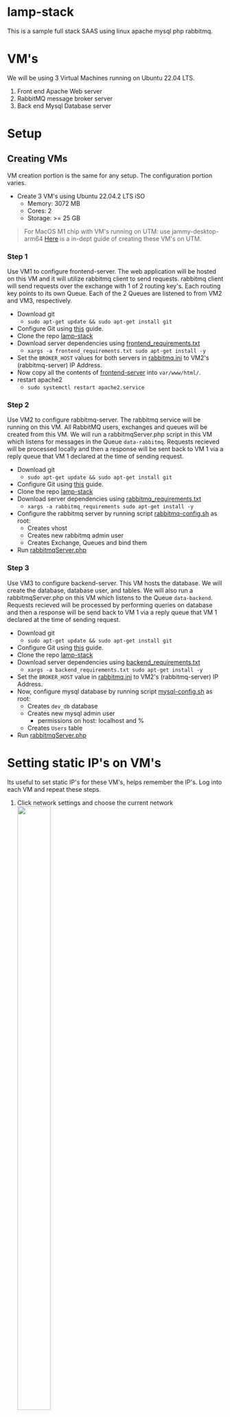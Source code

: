 # lamp-stack
This is a sample full stack SAAS using linux apache mysql php rabbitmq.

# VM's
We will be using 3 Virtual Machines running on Ubuntu 22.04 LTS.

1. Front end Apache Web server
2. RabbitMQ message broker server
3. Back end Mysql Database server

# Setup
## Creating VMs
VM creation portion is the same for any setup. The configuration portion varies. 

* Create 3 VM's using Ubuntu 22.04.2 LTS iSO
	- Memory: 3072 MB
	- Cores: 2
	- Storage: >= 25 GB
> For MacOS M1 chip with VM's running on UTM: use jammy-desktop-arm64
[Here](./Setup/docs/creating_VMs.md) is a in-dept guide of creating these VM's on UTM.

### Step 1
Use VM1 to configure frontend-server. The web application will be hosted on this VM and it will utilize rabbitmq client to send requests. rabbitmq client will send requests over the exchange with 1 of 2 routing key's. Each routing key points to its own Queue. Each of the 2 Queues are listened to from VM2 and VM3, respectively. 

* Download git
	- `sudo apt-get update && sudo apt-get install git`
* Configure Git using [this](./Setup/docs/github_setup.md) guide.
* Clone the repo [lamp-stack](https://github.com/sirharis214/lamp-stack.git)
* Download server dependencies using [frontend_requirements.txt](./Setup/frontend_requirements.txt)
	- `xargs -a frontend_requirements.txt sudo apt-get install -y`
* Set the `BROKER_HOST` values for both servers in [rabbitmq.ini](./frontend-server/rabbitmq/rabbitmq.ini) to VM2's (rabbitmq-server) IP Address.
* Now copy all the contents of [frontend-server](./frontend-server) into `var/www/html/`.
* restart apache2
	- `sudo systemctl restart apache2.service`

### Step 2
Use VM2 to configure rabbitmq-server. The rabbitmq service will be running on this VM. All RabbitMQ users, exchanges and queues will be created from this VM. We will run a rabbitmqServer.php script in this VM which listens for messages in the Queue `data-rabbitmq`. Requests recieved will be processed locally and then a response will be sent back to VM 1 via a reply queue that VM 1 declared at the time of sending request.

* Download git
	- `sudo apt-get update && sudo apt-get install git`
* Configure Git using [this](./Setup/docs/github_setup.md) guide.
* Clone the repo [lamp-stack](https://github.com/sirharis214/lamp-stack.git)
* Download server dependencies using [rabbitmq_requirements.txt](./Setup/rabbitmq_requirements.txt)
	- `xargs -a rabbitmq_requirements sudo apt-get install -y`
* Configure the rabbitmq server by running script [rabbitmq-config.sh](./Setup/rabbitmq-config.sh) as root:
	- Creates vhost
	- Creates new rabbitmq admin user
	- Creates Exchange, Queues and bind them
* Run [rabbitmqServer.php](./rabbitmq-server/rabbitmqServer.php)

### Step 3 
Use VM3 to configure backend-server. This VM hosts the database. We will create the database, database user, and tables. We will also run a rabbitmqServer.php on this VM which listens to the Queue `data-backend`. Requests recieved will be processed by performing queries on database and then a response will be send back to VM 1 via a reply queue that VM 1 declared at the time of sending request.

* Download git
	- `sudo apt-get update && sudo apt-get install git`
* Configure Git using [this](./Setup/docs/github_setup.md) guide.
* Clone the repo [lamp-stack](https://github.com/sirharis214/lamp-stack.git)
* Download server dependencies using [backend_requirements.txt](./Setup/backend_requirements.txt)
	- `xargs -a backend_requirements.txt sudo apt-get install -y`
* Set the `BROKER_HOST` value in [rabbitmq.ini](./backend-server/rabbitmq.ini) to VM2's (rabbitmq-server) IP Address.
* Now, configure mysql database by running script [mysql-config.sh](./Setup/mysql-config.sh) as root:
	- Creates `dev_db` database
	- Creates new mysql admin user
		- permissions on host: localhost and %
	- Creates `Users` table
* Run [rabbitmqServer.php](./backend-server/rabbitmqServer.php)

# Setting static IP's on VM's

Its useful to set static IP's for these VM's, helps remember the IP's. Log into each VM and repeat these steps.

1. Click network settings and choose the current network
	<image src="Setup/docs/images/18_wired_settings.png" height="60%" width="40%">
2. Jot the DNS from the Details section.
	<image src="Setup/docs/images/19_dns.png.png" height="60%" width="40%">
3. Navigate to the IPv4 section & choose the manual option
4. Fill out the fields shown in the picture, choose ip's that are easy to remember.
	- frontend-server: `10.0.0.10`
	- rabbitmq-server: `10.0.0.11`
	- backend-server: `10.0.0.12`
	<image src="Setup/docs/images/20_manual_network_settings.png" height="60%" width="40%">


